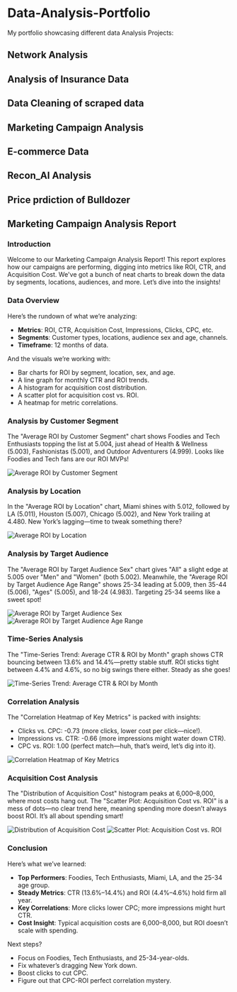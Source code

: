 # Data-Analysis-Portfolio
My portfolio showcasing different data Analysis Projects:
## Network Analysis
## Analysis of Insurance Data
## Data Cleaning of scraped data
## Marketing Campaign Analysis
## E-commerce Data
## Recon_AI Analysis
## Price prdiction of Bulldozer

## Marketing Campaign Analysis Report

### Introduction
Welcome to our Marketing Campaign Analysis Report! This report explores how our campaigns are performing, digging into metrics like ROI, CTR, and Acquisition Cost. We've got a bunch of neat charts to break down the data by segments, locations, audiences, and more. Let’s dive into the insights!

### Data Overview
Here’s the rundown of what we’re analyzing:
- **Metrics**: ROI, CTR, Acquisition Cost, Impressions, Clicks, CPC, etc.
- **Segments**: Customer types, locations, audience sex and age, channels.
- **Timeframe**: 12 months of data.

And the visuals we’re working with:
- Bar charts for ROI by segment, location, sex, and age.
- A line graph for monthly CTR and ROI trends.
- A histogram for acquisition cost distribution.
- A scatter plot for acquisition cost vs. ROI.
- A heatmap for metric correlations.

### Analysis by Customer Segment
The "Average ROI by Customer Segment" chart shows Foodies and Tech Enthusiasts topping the list at 5.004, just ahead of Health & Wellness (5.003), Fashionistas (5.001), and Outdoor Adventurers (4.999). Looks like Foodies and Tech fans are our ROI MVPs!

![Average ROI by Customer Segment](https://drive.google.com/file/d/1joM2pqD53NzDXcicY7ohy0KwHtp6dhgn/view?usp=drive_link)

### Analysis by Location
In the "Average ROI by Location" chart, Miami shines with 5.012, followed by LA (5.011), Houston (5.007), Chicago (5.002), and New York trailing at 4.480. New York’s lagging—time to tweak something there?

![Average ROI by Location](https://drive.google.com/file/d/1sUspbIQTJG2mI81UIGnIgSWKzfv3F8SJ/view?usp=drive_link)

### Analysis by Target Audience
The "Average ROI by Target Audience Sex" chart gives "All" a slight edge at 5.005 over "Men" and "Women" (both 5.002). Meanwhile, the "Average ROI by Target Audience Age Range" shows 25-34 leading at 5.009, then 35-44 (5.006), "Ages" (5.005), and 18-24 (4.983). Targeting 25-34 seems like a sweet spot!

![Average ROI by Target Audience Sex](https://drive.google.com/file/d/1j5Z8jRuDEFKcIQ-nMCj16JaIecn33Yv4/view?usp=drive_link)
![Average ROI by Target Audience Age Range](https://drive.google.com/file/d/1g-N9JKya2cFQFKopW_qNO1eghOuLsf9_/view?usp=drive_link)

### Time-Series Analysis
The "Time-Series Trend: Average CTR & ROI by Month" graph shows CTR bouncing between 13.6% and 14.4%—pretty stable stuff. ROI sticks tight between 4.4% and 4.6%, so no big swings there either. Steady as she goes!

![Time-Series Trend: Average CTR & ROI by Month](https://drive.google.com/file/d/1T0LI7Y9J8qE6CNFG__FOqXcGRZtuQcQg/view?usp=drive_link)

### Correlation Analysis
The "Correlation Heatmap of Key Metrics" is packed with insights:
- Clicks vs. CPC: -0.73 (more clicks, lower cost per click—nice!).
- Impressions vs. CTR: -0.66 (more impressions might water down CTR).
- CPC vs. ROI: 1.00 (perfect match—huh, that’s weird, let’s dig into it).

![Correlation Heatmap of Key Metrics](https://drive.google.com/file/d/1DBFTvmJ-WutujWG3Zm01QN2O9f4ZVAOC/view?usp=drive_link)

### Acquisition Cost Analysis
The "Distribution of Acquisition Cost" histogram peaks at 6,000–8,000, where most costs hang out. The "Scatter Plot: Acquisition Cost vs. ROI" is a mess of dots—no clear trend here, meaning spending more doesn’t always boost ROI. It’s all about spending smart!

![Distribution of Acquisition Cost](https://drive.google.com/file/d/1JA95xDuC4jfXORSjWlsrSeSvV9c5UUau/view?usp=drive_link)
![Scatter Plot: Acquisition Cost vs. ROI](https://drive.google.com/file/d/1NfymEE3TMmRMKGlteHIl4XBKWSKxu_A4/view?usp=drive_link)

### Conclusion
Here’s what we’ve learned:
- **Top Performers**: Foodies, Tech Enthusiasts, Miami, LA, and the 25-34 age group.
- **Steady Metrics**: CTR (13.6%–14.4%) and ROI (4.4%–4.6%) hold firm all year.
- **Key Correlations**: More clicks lower CPC; more impressions might hurt CTR.
- **Cost Insight**: Typical acquisition costs are 6,000–8,000, but ROI doesn’t scale with spending.

Next steps?
- Focus on Foodies, Tech Enthusiasts, and 25-34-year-olds.
- Fix whatever’s dragging New York down.
- Boost clicks to cut CPC.
- Figure out that CPC-ROI perfect correlation mystery.
